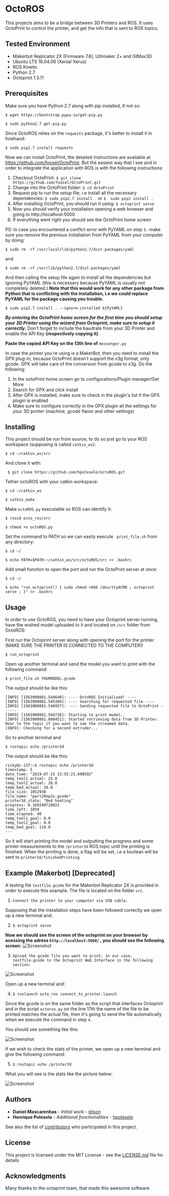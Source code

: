 # OctoROS
This projects aims to be a bridge between 3D Printers and ROS. 
It uses OctoPrint to control the printer, and get the info that is sent to ROS topics. 


## Tested Environment

- Makerbot Replicator 2X (Firmware 7.6), Ultimaker 2+ and GtMax3D
- Ubuntu LTS 16.04.06 (Xenial Xerus)
- ROS Kinetic   
- Python 2.7
- Octoprint 1.3.11

## Prerequisites

Make sure you have Python 2.7 along with pip installed, if not so:

```$ wget https://bootstrap.pypa.io/get-pip.py```

```$ sudo python2.7 get-pip.py```

Since OctoROS relies on the ```requests``` package, it's better to install it in forehand:

```$ sudo pip2.7 install requests```

Now we can install OctoPrint, the detailed instructions are available at https://github.com/foosel/OctoPrint. But the easiest way that I see and in order to integrate the application with ROS is with the following instructions:

1. Checkout OctoPrint:  ```$ git clone https://github.com/foosel/OctoPrint.git```
2. Change into the OctoPrint folder: ```$ cd OctoPrint```
3. Request pip to run the setup file, i.e install all the necessary dependencies: ```$ sudo pip2.7 install .``` or ``` $  sudo pip2 install . ```
4. After installing OctoPrint, you should run it using: ```$ octoprint serve```   
5. Now you should verify your installation opening a web browser and going to http://localhost:5000
6. If everything went right you should see the OctoPrint home screen  

PS: In case you encountered a conflict error with PyYAML on step ```3.``` make sure you remove the previous installation from PyYAML from your computer by doing: 

 ```$ sudo rm -rf /usr/local/lib/python2.7/dist-packages/yaml ```

 and

```$ sudo rm -rf /usr/lib/python2.7/dist-packages/yaml ```

And then calling the setup file again to install all the dependencies but ignoring PyYAML (this is necessary because PyYAML is usually not completely deleted.) **Note that this would work for any other package from Python that is conflicting with the installation, i.e we could replace PyYAML for the package causing you trouble.**

 ```$ sudo pip2.7 install . --ignore-installed ${PyYAML} ``` 

**_By entering the OctoPrint home screen for the first time you should setup your 3D Printer using the wizard from Octoprint, make sure to setup it correctly._** Don't forget to include the baudrate from your 3D Printer and enable the API Key **(respectively copying it)**.

**Paste the copied API Key on the 13th line of** ``` messenger.py ```

In case the printer you're using is a MakerBot, then you need to install the GPX plug-in, because OctoPrint doesn't support the x3g format, only gcode. GPX will take care of the conversion from gcode to x3g. Do the following:
1. In the octoPrint home screen go to configurations/Plugin manager/Get More
2. Search for GPX and click install 
3. After GPX is installed, make sure to check in the plugin's list if the GPX plugin is enabled
4. Make sure to configure correctly in the GPX plugin all the settings for your 3D printer (machine, gcode flavor and other settings)

## Installing

This project should be run from source, to do so just go to your ROS workspace (supposing is called ``` catkin_ws ```):

``` $ cd ~/catkin_ws/src ```

And clone it with: 

``` $ git clone https://github.com/hpoleselo/octoROS.git```

Tether octoROS with your catkin workspace:

``` $ cd ~/catkin_ws ```

``` $ catkin_make ```

Make ``` octoROS.py ``` executable so ROS can identify it:

``` $ roscd octo_ros/src ```

``` $ chmod +x octoROS.py ```

Set the command to PATH so we can easily execute ``` print_file.sh``` from any directory:

``` $ cd ~/ ```

``` $ echo PATH=$PATH:~/catkin_ws/src/octoROS/src >> .bashrc  ```

Add small function to open the port and run the OctoPrint server at once:

``` $ cd ~/ ```

``` $ echo "run_octoprint() { sudo chmod +666 /dev/ttyACM0 ; octoprint serve ; }" >> .bashrc  ```

## Usage
In order to use OctoROS, you need to have your Octoprint server running, have the wished model uploaded to it and located on ``` /src ``` folder from OctoROS:

First run the Octoprint server along with opening the port for the printer (MAKE SURE THE PRINTER IS CONNECTED TO THE COMPUTER!)

``` $ run_octoprint ```

Open up another terminal and send the model you want to print with the following command:

``` $ print_file.sh YOURMODEL.gcode ```

The output should be like this:
``` 
[INFO] [1563900881.544640]: ---- OctoROS Initialized! ----
[INFO] [1563900881.545309]: ---- Searching for requested file ----
[INFO] [1563900881.548957]: ---- Sending requested file to OctoPrint ------
[INFO] [1563900881.594716]: Starting to print model..
[INFO] [1563900881.608451]: Started retrieving data from 3D Printer. Hear to the topic if you want to see the streamed data.
[INFO]: Checking for a second extruder...
```

Go to another terminal and

``` $ rostopic echo /printer3d ```

The output should be like this:
```
ricky@c-137:~$ rostopic echo /printer3d
timestamp: 5
date_time: "2019-07-23 13:55:21.690592"
temp_tool1_actual: 25.0
temp_tool2_actual: 26.0
temp_bed_actual: 28.0
file_size: 1052938
file_name: "part2Rep2x.gcode"
printer3d_state: "Bed heating"
progress: 0.169240728021
time_left: 1059
time_elapsed: 40
temp_tool1_goal: 0.0
temp_tool2_goal: 0.0
temp_bed_goal: 110.0
---
```

So it will start printing the model and outputting the progress and some printer measurements to the ```/printer3d``` ROS topic until the printing is finished. When the printing is done, a flag will be set, i.e a boolean will be sent to ```printer3d/finishedPrinting```.

## Example (Makerbot) [Deprecated]
A testing file ``` testfile.gcode ``` for the Makerbot Replicator 2X is provided in order to execute this example. The file is located on the folder ```src```.

1. ```Connect the printer to your computer via USB cable.```

Supposing that the installation steps have been followed correctly we open up a new terminal and:

2.  ```$ octoprint serve```

**Now we should see the screen of the octoprint on your browser by acessing the adress ```http://localhost:5000/``` , you should see the following screen**:
![Screenshot](/screenshots/pic1.png) 

3. ``` Upload the gcode file you want to print, in our case, testfile.gcode to the Octoprint Web Interface in the following section: ```

![Screenshot](/screenshots/pic2.png) 

Open up a new terminal and:

4. ``` $ roslaunch octo_ros connect_to_printer.launch ```

Since the gcode is on the same folder as the script that interfaces Octoprint and in the script ``` octoros.py ``` on the line 17th the name of the file
to be printed matches the actual file, then it's going to send the file automatically when we execute the command in step ```4```.

You should see something like this:

![Screenshot](/screenshots/pic3.png) 

If we wish to check the stats of the printer, we open up a new terminal and give the following command:

5. ``` $ rostopic echo /printer3d ```

What you will see is the stats like the picture below:

![Screenshot](/screenshots/pic4.png) 

## Authors

* **Daniel Mascarenhas** - *Initial work* - [ielson](https://github.com/ielson)
* **Henrique Poleselo** - *Additional functionalities* - [hpoleselo](https://github.com/hpoleselo)

See also the list of [contributors](https://github.com/ielson/octoROS/contributors) who participated in this project.

## License

This project is licensed under the MIT License - see the [LICENSE.md](LICENSE.md) file for details

## Acknowledgments

Many thanks to the octoprint team, that made this awesome software
